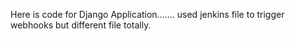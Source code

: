 Here  is code for Django Application.......  used jenkins file to trigger webhooks but different file totally.
